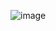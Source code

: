 ![image](https://github.com/sanchezalyssa/color-scheme/assets/132685558/8350f63a-dbe3-436f-968b-3b25556208b5)

